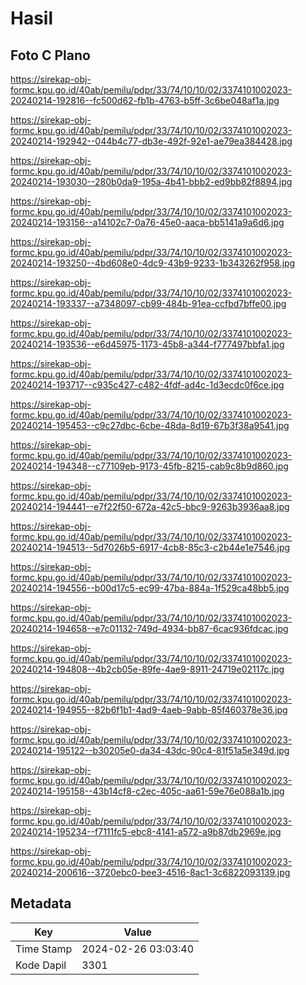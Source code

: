 # Hasil

## Foto C Plano

https://sirekap-obj-formc.kpu.go.id/40ab/pemilu/pdpr/33/74/10/10/02/3374101002023-20240214-192816--fc500d62-fb1b-4763-b5ff-3c6be048af1a.jpg

https://sirekap-obj-formc.kpu.go.id/40ab/pemilu/pdpr/33/74/10/10/02/3374101002023-20240214-192942--044b4c77-db3e-492f-92e1-ae79ea384428.jpg

https://sirekap-obj-formc.kpu.go.id/40ab/pemilu/pdpr/33/74/10/10/02/3374101002023-20240214-193030--280b0da9-195a-4b41-bbb2-ed9bb82f8894.jpg

https://sirekap-obj-formc.kpu.go.id/40ab/pemilu/pdpr/33/74/10/10/02/3374101002023-20240214-193156--a14102c7-0a76-45e0-aaca-bb5141a9a6d6.jpg

https://sirekap-obj-formc.kpu.go.id/40ab/pemilu/pdpr/33/74/10/10/02/3374101002023-20240214-193250--4bd608e0-4dc9-43b9-9233-1b343262f958.jpg

https://sirekap-obj-formc.kpu.go.id/40ab/pemilu/pdpr/33/74/10/10/02/3374101002023-20240214-193337--a7348097-cb99-484b-91ea-ccfbd7bffe00.jpg

https://sirekap-obj-formc.kpu.go.id/40ab/pemilu/pdpr/33/74/10/10/02/3374101002023-20240214-193536--e6d45975-1173-45b8-a344-f777497bbfa1.jpg

https://sirekap-obj-formc.kpu.go.id/40ab/pemilu/pdpr/33/74/10/10/02/3374101002023-20240214-193717--c935c427-c482-4fdf-ad4c-1d3ecdc0f6ce.jpg

https://sirekap-obj-formc.kpu.go.id/40ab/pemilu/pdpr/33/74/10/10/02/3374101002023-20240214-195453--c9c27dbc-6cbe-48da-8d19-67b3f38a9541.jpg

https://sirekap-obj-formc.kpu.go.id/40ab/pemilu/pdpr/33/74/10/10/02/3374101002023-20240214-194348--c77109eb-9173-45fb-8215-cab9c8b9d860.jpg

https://sirekap-obj-formc.kpu.go.id/40ab/pemilu/pdpr/33/74/10/10/02/3374101002023-20240214-194441--e7f22f50-672a-42c5-bbc9-9263b3936aa8.jpg

https://sirekap-obj-formc.kpu.go.id/40ab/pemilu/pdpr/33/74/10/10/02/3374101002023-20240214-194513--5d7026b5-6917-4cb8-85c3-c2b44e1e7546.jpg

https://sirekap-obj-formc.kpu.go.id/40ab/pemilu/pdpr/33/74/10/10/02/3374101002023-20240214-194556--b00d17c5-ec99-47ba-884a-1f529ca48bb5.jpg

https://sirekap-obj-formc.kpu.go.id/40ab/pemilu/pdpr/33/74/10/10/02/3374101002023-20240214-194658--e7c01132-749d-4934-bb87-6cac936fdcac.jpg

https://sirekap-obj-formc.kpu.go.id/40ab/pemilu/pdpr/33/74/10/10/02/3374101002023-20240214-194808--4b2cb05e-89fe-4ae9-8911-24719e02117c.jpg

https://sirekap-obj-formc.kpu.go.id/40ab/pemilu/pdpr/33/74/10/10/02/3374101002023-20240214-194955--82b6f1b1-4ad9-4aeb-9abb-85f460378e36.jpg

https://sirekap-obj-formc.kpu.go.id/40ab/pemilu/pdpr/33/74/10/10/02/3374101002023-20240214-195122--b30205e0-da34-43dc-90c4-81f51a5e349d.jpg

https://sirekap-obj-formc.kpu.go.id/40ab/pemilu/pdpr/33/74/10/10/02/3374101002023-20240214-195158--43b14cf8-c2ec-405c-aa61-59e76e088a1b.jpg

https://sirekap-obj-formc.kpu.go.id/40ab/pemilu/pdpr/33/74/10/10/02/3374101002023-20240214-195234--f7111fc5-ebc8-4141-a572-a9b87db2969e.jpg

https://sirekap-obj-formc.kpu.go.id/40ab/pemilu/pdpr/33/74/10/10/02/3374101002023-20240214-200616--3720ebc0-bee3-4516-8ac1-3c6822093139.jpg


## Metadata

| Key        | Value               |
| ---------- | ------------------- |
| Time Stamp | 2024-02-26 03:03:40 |
| Kode Dapil | 3301                |



